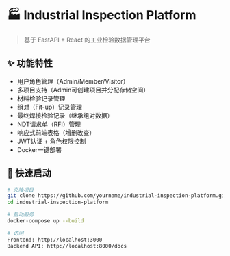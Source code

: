 # 🏭 Industrial Inspection Platform

> 基于 FastAPI + React 的工业检验数据管理平台

## ✨ 功能特性

- 用户角色管理（Admin/Member/Visitor）
- 多项目支持（Admin可创建项目并分配存储空间）
- 材料检验记录管理
- 组对（Fit-up）记录管理
- 最终焊接检验记录（继承组对数据）
- NDT请求单（RFI）管理
- 响应式前端表格（增删改查）
- JWT认证 + 角色权限控制
- Docker一键部署

## 🚀 快速启动

```bash
# 克隆项目
git clone https://github.com/yourname/industrial-inspection-platform.git
cd industrial-inspection-platform

# 启动服务
docker-compose up --build

# 访问
Frontend: http://localhost:3000
Backend API: http://localhost:8000/docs